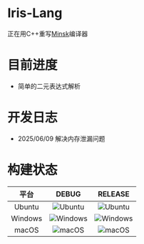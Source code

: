 # Iris-Lang
正在用C++重写[Minsk](https://github.com/terrajobst/minsk)编译器

# 目前进度
- 简单的二元表达式解析

# 开发日志
- 2025/06/09 解决内存泄漏问题

# 构建状态
|    平台    |    DEBUG    |    RELEASE    |
|:----------:|:----------:|:----------:|
| Ubuntu | ![Ubuntu](https://github.com/jiuxin303/Iris-Lang/actions/workflows/c-cpp.yml/badge.svg?event=push&name=Build+on+Ubuntu+(debug)) | ![Ubuntu](https://github.com/jiuxin303/Iris-Lang/actions/workflows/c-cpp.yml/badge.svg?event=push&name=Build+on+Ubuntu+(release)) |
| Windows | ![Windows](https://github.com/jiuxin303/Iris-Lang/actions/workflows/c-cpp.yml/badge.svg?event=push&name=Build+on+Windows+(debug)) | ![Windows](https://github.com/jiuxin303/Iris-Lang/actions/workflows/c-cpp.yml/badge.svg?event=push&name=Build+on+Windows+(release)) |
| macOS | ![macOS](https://github.com/jiuxin303/Iris-Lang/actions/workflows/c-cpp.yml/badge.svg?event=push&name=build+on+macOS+(debug)) | ![macOS](https://github.com/jiuxin303/Iris-Lang/actions/workflows/c-cpp.yml/badge.svg?event=push&name=build+on+macOS+(release)) |

